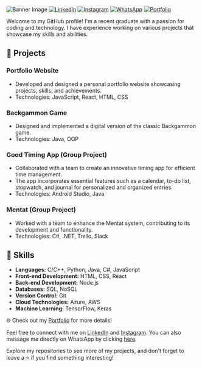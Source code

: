![Banner Image](https://media.licdn.com/dms/image/D4E16AQGvyi6Tj2wPQg/profile-displaybackgroundimage-shrink_350_1400/0/1689629892738?e=1695254400&v=beta&t=nM_8s8uYnGLcPSdBwr-pSEO7YEZ4qgUVSMUD7Ekx6Kw)
[![LinkedIn](https://img.shields.io/badge/LinkedIn-Connect-blue?style=flat-square&logo=linkedin&logoColor=white)](https://www.linkedin.com/in/guzman-sanchez-a8964a283/)
[![Instagram](https://img.shields.io/badge/Instagram-Follow-important?style=flat-square&logo=instagram&logoColor=white)](https://www.instagram.com/gusanchez10/)
[![WhatsApp](https://img.shields.io/badge/WhatsApp-Message-success?style=flat-square&logo=whatsapp&logoColor=white)](https://wa.me/50762786111?text=Hello%20from%20your%20GitHub%20profile)
[![Portfolio](https://img.shields.io/badge/Portfolio-View-ff69b4?style=flat-square)](https://guzman-sanchez-portfolio.cyclic.app/)

Welcome to my GitHub profile! I'm a recent graduate with a passion for coding and technology. I have experience working on various projects that showcase my skills and abilities.

## 🚀 Projects

### Portfolio Website
- Developed and designed a personal portfolio website showcasing projects, skills, and achievements.
- Technologies: JavaScript, React, HTML, CSS

### Backgammon Game
- Designed and implemented a digital version of the classic Backgammon game.
- Technologies: Java, OOP

### Good Timing App (Group Project)
- Collaborated with a team to create an innovative timing app for efficient time management.
- The app incorporates essential features such as a calendar, to-do list, stopwatch, and journal for personalized and organized entries.
- Technologies: Android Studio, Java

### Mentat (Group Project)
- Worked with a team to enhance the Mentat system, contributing to its development and functionality.
- Technologies: C#, .NET, Trello, Slack

## 💼 Skills

- **Languages:** C/C++, Python, Java, C#, JavaScript
- **Front-end Development:** HTML, CSS, React
- **Back-end Development:** Node.js
- **Databases:** SQL, NoSQL
- **Version Control:** Git
- **Cloud Technologies:** Azure, AWS
- **Machine Learning:** TensorFlow, Keras

🌐 Check out my [Portfolio](https://guzman-sanchez-portfolio.cyclic.app/) for more details!

Feel free to connect with me on [LinkedIn](https://www.linkedin.com/in/guzman-sanchez-a8964a283/) and [Instagram](https://www.instagram.com/gusanchez10/). You can also message me directly on WhatsApp by clicking [here](https://wa.me/50762786111?text=Hello%20from%20your%20GitHub%20profile).

Explore my repositories to see more of my projects, and don't forget to leave a ⭐️ if you find something interesting!





